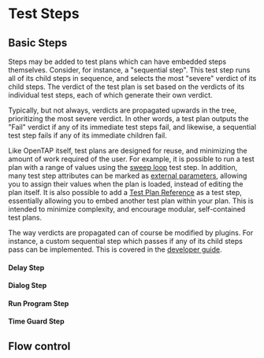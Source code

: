 # Test Steps

## Basic Steps

Steps may be added to test plans which can have embedded steps themselves. Consider, for instance, a "sequential
step". This test step runs all of its child steps in sequence, and selects the most "severe" verdict of its child steps.
The verdict of the test plan is set based on the verdicts of its individual test steps, each of which generate their own
verdict.

Typically, but not always, verdicts are propagated upwards in the tree, prioritizing the most severe verdict. In other
words, a test plan outputs the "Fail" verdict if any of its immediate test steps fail, and likewise, a sequential test
step fails if any of its immediate children fail.

Like OpenTAP itself, test plans are designed for reuse, and minimizing the amount of work required of the user. For
example, it is possible to run a test plan with a range of values using the [sweep loop](todosweep_loop) test step. In
addition, many test step attributes can be marked as [external parameters](../cli%20usage/#external-settings), allowing
you to assign their values when the plan is loaded, instead of editing the plan itself. It is also possible to add a
[Test Plan Reference](todotest-plan-reference-link) as a test step, essentially allowing you to embed another test plan
within your plan. This is intended to minimize complexity, and encourage modular, self-contained test plans.

The way verdicts are propagated can of course be modified by plugins. For instance, a custom sequential step which
passes if any of its child steps pass can be implemented. This is covered in the [developer
guide](../../developer%20guide/test%20step).

#### Delay Step 

#### Dialog Step 

#### Run Program Step 

#### Time Guard Step

## Flow control
